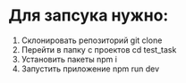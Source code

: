 # Для запсука нужно:

1. Склонировать репозиторий git clone
2. Перейти в папку с проектов cd test_task
3. Установить пакеты npm i 
3. Запустить приложение npm run dev


